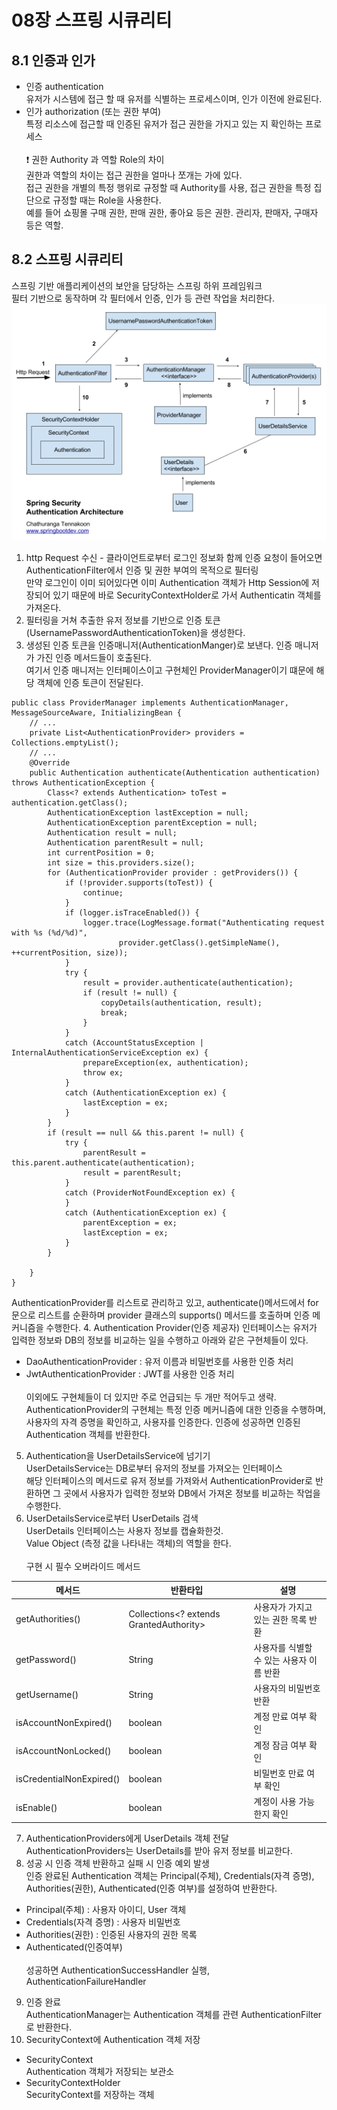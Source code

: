 # 08장 스프링 시큐리티
## 8.1 인증과 인가
- 인증 authentication<br>
유저가 시스템에 접근 할 때 유저를 식별하는 프로세스이며, 인가 이전에 완료된다.
- 인가 authorization (또는 권한 부여)<br>
특정 리소스에 접근할 때 인증된 유저가 접근 권한을 가지고 있는 지 확인하는 프로세스<br><br>
❗ 권한 Authority 과 역할 Role의 차이<br>
권한과 역할의 차이는 접근 권한을 얼마나 쪼개는 가에 있다.<br>
접근 권한을 개별의 특정 행위로 규정할 때 Authority를 사용, 접근 권한을 특정 집단으로 규정할 때는 Role을 사용한다.
<br>예를 들어 쇼핑몰 구매 권한, 판매 권한, 좋아요 등은 권한. 관리자, 판매자, 구매자 등은 역할.
## 8.2 스프링 시큐리티
스프링 기반 애플리케이션의 보안을 담당하는 스프링 하위 프레임워크<br>
필터 기반으로 동작하며 각 필터에서 인증, 인가 등 관련 작업을 처리한다.
![08_spring_security](./img/blogpost-spring-security-architecture.png)
1. http Request 수신 - 클라이언트로부터 로그인 정보화 함께 인증 요청이 들어오면 AuthenticationFilter에서 인증 및 권한 부여의 목적으로 필터링<br>
만약 로그인이 이미 되어있다면 이미 Authentication 객체가 Http Session에 저장되어 있기 때문에 바로 SecurityContextHolder로 가서 Authenticatin 객체를 가져온다.
2. 필터링을 거쳐 추출한 유저 정보를 기반으로 인증 토큰(UsernamePasswordAuthenticationToken)을 생성한다.
3. 생성된 인증 토큰을 인증매니저(AuthenticationManger)로 보낸다. 인증 매니저가 가진 인증 메서드들이 호출된다.<br>
여기서 인증 매니저는 인터페이스이고 구현체인 ProviderManager이기 떄문에 해당 객체에 인증 토큰이 전달된다.
```
public class ProviderManager implements AuthenticationManager, MessageSourceAware, InitializingBean {
	// ...
	private List<AuthenticationProvider> providers = Collections.emptyList();
	// ...
	@Override
	public Authentication authenticate(Authentication authentication) throws AuthenticationException {
		Class<? extends Authentication> toTest = authentication.getClass();
		AuthenticationException lastException = null;
		AuthenticationException parentException = null;
		Authentication result = null;
		Authentication parentResult = null;
		int currentPosition = 0;
		int size = this.providers.size();
		for (AuthenticationProvider provider : getProviders()) {
			if (!provider.supports(toTest)) {
				continue;
			}
			if (logger.isTraceEnabled()) {
				logger.trace(LogMessage.format("Authenticating request with %s (%d/%d)",
						provider.getClass().getSimpleName(), ++currentPosition, size));
			}
			try {
				result = provider.authenticate(authentication);
				if (result != null) {
					copyDetails(authentication, result);
					break;
				}
			}
			catch (AccountStatusException | InternalAuthenticationServiceException ex) {
				prepareException(ex, authentication);
				throw ex;
			}
			catch (AuthenticationException ex) {
				lastException = ex;
			}
		}
		if (result == null && this.parent != null) {
			try {
				parentResult = this.parent.authenticate(authentication);
				result = parentResult;
			}
			catch (ProviderNotFoundException ex) {
			}
			catch (AuthenticationException ex) {
				parentException = ex;
				lastException = ex;
			}
		}

	}
}
```
AuthenticationProvider를 리스트로 관리하고 있고, authenticate()메서드에서 for문으로 리스트를 순환하며 provider 클래스의 supports() 메서드를 호출하며 인증 메커니즘을 수행한다.
4. Authentication Provider(인증 제공자) 인터페이스는 유저가 입력한 정보롸 DB의 정보를 비교하는 일을 수행하고 아래와 같은 구현체들이 있다.
- DaoAuthenticationProvider : 유저 이름과 비밀번호를 사용한 인증 처리
- JwtAuthenticationProvider : JWT를 사용한 인증 처리
<br><br>이외에도 구현체들이 더 있지만 주로 언급되는 두 개만 적어두고 생략.
  AuthenticationProvider의 구현체는 특정 인증 메커니즘에 대한 인증을 수행하며, 사용자의 자격 증명을 확인하고, 사용자를 인증한다. 인증에 성공하면 인증된 Authentication 객체를 반환한다.
5. Authentication을 UserDetailsService에 넘기기<br>
UserDetailsService는 DB로부터 유저의 정보를 가져오는 인터페이스<br>
해당 인터페이스의 메서드로 유저 정보를 가져와서 AuthenticationProvider로 반환하면 그 곳에서 사용자가 입력한 정보와 DB에서 가져온 정보를 비교하는 작업을 수행한다.
6. UserDetailsService로부터 UserDetails 검색<br>
UserDetails 인터페이스는 사용자 정보를 캡슐화한것.<br>
Value Object (측정 값을 나타내는 객체)의 역할을 한다.<br><br>
구현 시 필수 오버라이드 메서드

| 메서드 | 반환타입 | 설명                      |
|---|---|---|
| getAuthorities() | Collections<? extends GrantedAuthority> | 사용자가 가지고 있는 권한 목록 반환    |
| getPassword() | String | 사용자를 식별할 수 있는 사용자 이름 반환 |
| getUsername() | String | 사용자의 비밀번호 반환            |
| isAccountNonExpired() | boolean | 계정 만료 여부 확인             |
| isAccountNonLocked() | boolean | 계정 잠금 여부 확인             |
| isCredentialNonExpired() | boolean | 비밀번호 만료 여부 확인           |
| isEnable() | boolean | 계정이 사용 가능한지 확인          |


7. AuthenticationProviders에게 UserDetails 객체 전달<br>
AuthenticationProviders는 UserDetails를 받아 유저 정보를 비교한다.
8. 성공 시 인증 객체 반환하고 실패 시 인증 예외 발생<br>
인증 완료된 Authentication 객체는 Principal(주체), Credentials(자격 증명), Authorities(권한), Authenticated(인증 여부)를 설정하여 반환한다.
- Principal(주체) : 사용자 아이디, User 객체
- Credentials(자격 증명) : 사용자 비밀번호
- Authorities(권한) : 인증된 사용자의 권한 목록
- Authenticated(인증여부)<br><br>
성공하면 AuthenticationSuccessHandler 실행, AuthenticationFailureHandler
9. 인증 완료 <br>
AuthenticationManager는 Authentication 객체를 관련 AuthenticationFilter로 반환한다.
10. SecurityContext에 Authentication 객체 저장<br>
- SecurityContext<br>
Authentication 객체가 저장되는 보관소
- SecurityContextHolder<br>
SecurityContext를 저장하는 객체
